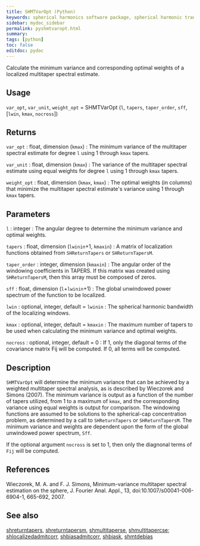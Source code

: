 ```yaml
---
title: SHMTVarOpt (Python)
keywords: spherical harmonics software package, spherical harmonic transform, legendre functions, multitaper spectral analysis, fortran, Python, gravity, magnetic field
sidebar: mydoc_sidebar
permalink: pyshmtvaropt.html
summary:
tags: [python]
toc: false
editdoc: pydoc
---
```


Calculate the minimum variance and corresponding optimal weights of a localized multitaper spectral estimate.

## Usage

`var_opt`, `var_unit`, `weight_opt` = SHMTVarOpt (`l`, `tapers`, `taper_order`, `sff`, [`lwin`, `kmax`, `nocross`])

## Returns

`var_opt` : float, dimension (`kmax`)
:   The minimum variance of the multitaper spectral estimate for degree `l` using 1 through `kmax` tapers.

`var_unit` : float, dimension (`kmax`)
:   The variance of the multitaper spectral estimate using equal weights for degree `l` using 1 through `kmax` tapers.

`weight_opt` : float, dimension (`kmax`, `kmax`)
:   The optimal weights (in columns) that minimize the multitaper spectral estimate's variance using 1 through `kmax` tapers.

## Parameters

`l` : integer
:   The angular degree to determine the minimum variance and optimal weights.

`tapers` : float, dimension (`lwinin`+1, `kmaxin`)
:   A matrix of localization functions obtained from `SHReturnTapers` or `SHReturnTapersM`.

`taper_order` : integer, dimension (`kmaxin`)
:   The angular order of the windowing coefficients in TAPERS. If this matrix was created using `SHReturnTapersM`, then this array must be composed of zeros.

`sff` : float, dimension (`l`+`lwinin`+1)
:   The global unwindowed power spectrum of the function to be localized.

`lwin` : optional, integer, default = `lwinin`
:   The spherical harmonic bandwidth of the localizing windows.

`kmax` : optional, integer, default = `kmaxin`
:   The maximum number of tapers to be used when calculating the minimum variance and optimal weights.

`nocross` : optional, integer, default = 0
:   If 1, only the diagonal terms of the covariance matrix Fij will be computed. If 0, all terms will be computed.

## Description

`SHMTVarOpt` will determine the minimum variance that can be achieved by a weighted multitaper spectral analysis, as is described by Wieczorek and Simons (2007). The minimum variance is output as a function of the number of tapers utilized, from 1 to a maximum of `kmax`, and the corresponding variance using equal weights is output for comparison. The windowing functions are assumed to be solutions to the spherical-cap concentration problem, as determined by a call to `SHReturnTapers` or `SHReturnTapersM`. The minimum variance and weights are dependent upon the form of the global unwindowed power spectrum, `Sff`.

If the optional argument `nocross` is set to 1, then only the diagnonal terms of `Fij` will be computed.

## References

Wieczorek, M. A. and F. J. Simons, Minimum-variance multitaper spectral estimation on the sphere, J. Fourier Anal. Appl., 13, doi:10.1007/s00041-006-6904-1, 665-692, 2007.

## See also

[shreturntapers](pyshreturntapers.html), [shreturntapersm](pyshreturntapersm.html), [shmultitaperse](pyshmultitaperse.html), [shmultitapercse](pyshmultitapercse.html); [shlocalizedadmitcorr](pyshlocalizedadmitcorr.html), [shbiasadmitcorr](pyshbiasadmitcorr.html), [shbiask](pyshbiask.html), [shmtdebias](pyshmtdebias.html)
